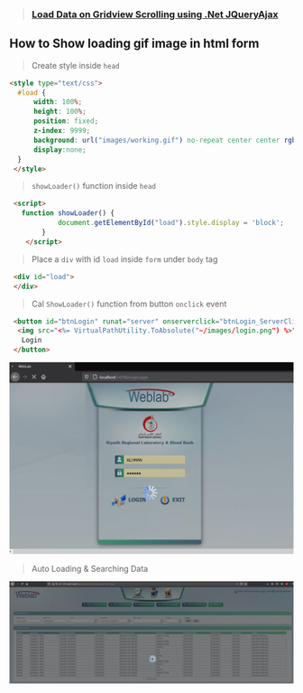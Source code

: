 
> ###  [Load Data on Gridview Scrolling using .Net JQueryAjax](https://www.aspforums.net/Threads/213272/Load-on-demand-data-in-GridView-with-Images-on-scroll-using-ASPNet-and-jQuery-AJAX/ "Load-on-demand-data-in-GridView-with-Images-on-scroll-using-ASPNet-and-jQuery-AJAX")

## How to Show loading gif image in html form 


> Create style inside `head`
```html
<style type="text/css">
  #load {
      width: 100%;
      height: 100%;
      position: fixed;
      z-index: 9999;
      background: url("images/working.gif") no-repeat center center rgba(0,0,0,0.25);
      display:none;
  }
 </style>
```
> `showLoader()` function inside `head` 

```html 
 <script>
   function showLoader() {
            document.getElementById("load").style.display = 'block';
        }    
    </script>
```

> Place a `div` with id `load` inside `form` under `body` tag 

```html
 <div id="load">
 </div>
```
> Cal `ShowLoader()` function from button `onclick` event    

```html
 <button id="btnLogin" runat="server" onserverclick="btnLogin_ServerClick" onclick="showLoader();">
  <img src="<%= VirtualPathUtility.ToAbsolute("~/images/login.png") %>" />
   Login
 </button>
```

![Loding...](https://github.com/mizanurrhman/angularHelps/blob/main/Images/ShowLoadingHtm.JPG "OutPut")

> Auto Loading & Searching Data 

![Loding...](https://github.com/mizanurrhman/angularHelps/blob/main/Images/SimpleTAT.png "SimpleTAT")

